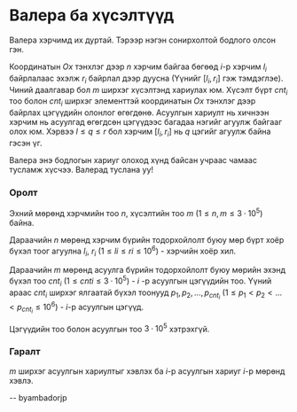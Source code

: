 Валера ба хүсэлтүүд
===================

Валера хэрчимд их дуртай. Тэрээр нэгэн сонирхолтой бодлого олсон гэн.

Координатын $Ox$ тэнхлэг дээр $n$ хэрчим байгаа бөгөөд $i$-р хэрчим $l_i$ байрлалаас эхэлж $r_i$  байрлал дээр дуусна (Үүнийг $[l_i, r_i]$ гэж тэмдэглэе). Чиний даалгавар бол $m$ ширхэг хүсэлтэнд хариулах юм. Хүсэлт бүрт $cnt_i$ тоо болон $cnt_i$ ширхэг элементтэй координатын $Ox$ тэнхлэг дээр байрлах цэгүүдийн олонлог өгөгдөнө. Асуулгын хариулт нь хичнээн хэрчим нь асуулгад өгөгдсөн цэгүүдээс багадаа нэгийг агуулж байгааг олох юм. Хэрвээ $l ≤ q ≤ r$ бол хэрчим $[l_i, r_i]$ нь $q$ цэгийг агуулж байна гэсэн үг.

Валера энэ бодлогын хариуг олоход хүнд байсан учраас чамаас тусламж хүсчээ. Валерад туслана уу!


### Оролт
Эхний мөрөнд хэрчмийн тоо $n$, хүсэлтийн тоо $m$ ($1 ≤ n, m ≤ 3·10^5$) байна.

Дараачийн $n$ мөрөнд хэрчим бүрийн тодорхойлолт буюу мөр бүрт хоёр бүхэл тоог агуулна $l_i$, $r_i$ ($1 ≤ li ≤ ri ≤ 10^6$) - хэрчийн хоёр хил.

Дараачийн $m$ мөрөнд асуулга бүрийн тодорхойлолт буюу мөрийн эхэнд бүхэл тоо $cnt_i$ ($1 ≤ cnti ≤ 3·10^5$) - $i$ -р асуулгын цэгүүдийн тоо. Үүний араас $cnt_i$ ширхэг ялгаатай бүхэл тоонууд $p_1, p_2, ... , p_{cnt_{i}}$ ($1 ≤  p_1 < p_2 < ... < p_{cnt_{i}} ≤ 10^6$) - $i$-р асуулгын цэгүүд.

Цэгүүдийн тоо болон асуулгын тоо $3·10^5$ хэтрэхгүй.


### Гаралт
$m$ ширхэг асуулгын хариултыг хэвлэх ба $i$-р асуулгын хариуг $i$-р мөрөнд хэвлэ.

-- byambadorjp
